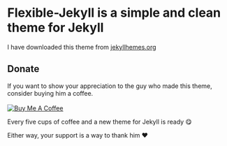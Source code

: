 
# Flexible-Jekyll is a simple and clean theme for Jekyll

I have downloaded this theme from [jekyllhemes.org](http://jekyllthemes.org/themes/flexible-jekyll/)

## Donate

<p>If you want to show your appreciation to the guy who made this theme, consider buying him a coffee.<a  href="https://www.buymeacoffee.com/artemsheludko"  target="_blank"><br><br>
<img  src="https://www.buymeacoffee.com/assets/img/custom_images/orange_img.png"  alt="Buy Me A Coffee" style="height: auto !important;width: auto !important;"></a>

Every five cups of coffee and a new theme for Jekyll is ready 😋</p>

<p>Either way, your support is a way to thank him ❤️</p>